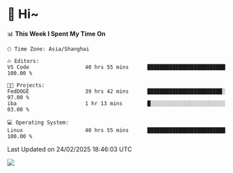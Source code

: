# 👋 Hi~

<!--START_SECTION:waka-->
📊 **This Week I Spent My Time On** 

```text
🕑︎ Time Zone: Asia/Shanghai

🔥 Editors: 
VS Code                  40 hrs 55 mins      █████████████████████████   100.00 % 

🐱‍💻 Projects: 
FedDOGE                  39 hrs 42 mins      ████████████████████████░   97.00 % 
iba                      1 hr 13 mins        █░░░░░░░░░░░░░░░░░░░░░░░░   03.00 % 

💻 Operating System: 
Linux                    40 hrs 55 mins      █████████████████████████   100.00 % 
```


 Last Updated on 24/02/2025 18:46:03 UTC
<!--END_SECTION:waka-->

![](https://komarev.com/ghpvc/?username=lvdongyi&label=Profile%20views&color=0e75b6&style=flat)

<!---
lvdongyi/lvdongyi is a ✨ special ✨ repository because its `README.md` (this file) appears on your GitHub profile.
You can click the Preview link to take a look at your changes.
--->

